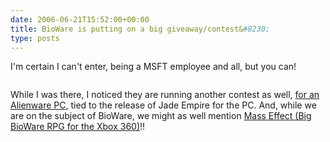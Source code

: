 ```yaml
---
date: 2006-06-21T15:52:00+00:00
title: BioWare is putting on a big giveaway/contest&#8230;
type: posts
---
```

I'm certain I can't enter, being a MSFT employee and all, but you can!

> [<img src="http://www.bioware.com/3million/images/grandprize_158x173.jpg" title="" border="0" />](http://www.bioware.com/3million/)

While I was there, I noticed they are running another contest as well, [for an Alienware PC](http://jade.bioware.com/pc/), tied to the release of Jade Empire for the PC. And, while we are on the subject of BioWare, we might as well mention [Mass Effect (Big BioWare RPG for the Xbox 360)](http://masseffect.bioware.com/)!!
